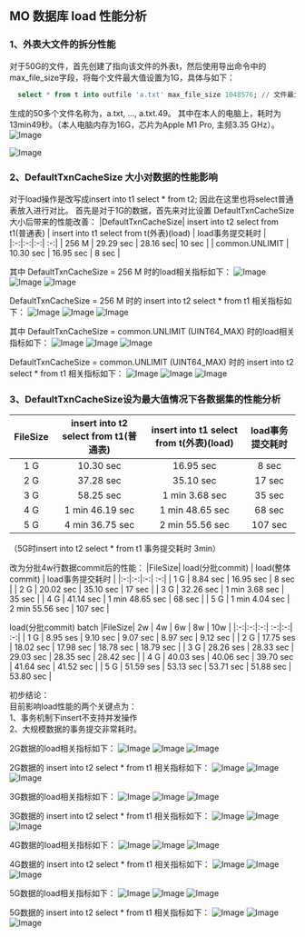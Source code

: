 ## MO 数据库 load 性能分析
### 1、外表大文件的拆分性能
对于50G的文件，首先创建了指向该文件的外表t，然后使用导出命令中的max_file_size字段，将每个文件最大值设置为1G，具体与如下：
```sql
  select * from t into outfile 'a.txt' max_file_size 1048576; // 文件最大值单位为KB
```
生成的50多个文件名称为，a.txt, ..., a.txt.49。 其中在本人的电脑上，耗时为13min49秒。（本人电脑内存为16G，芯片为Apple M1 Pro, 主频3.35 GHz）。
![Image](https://github.com/jianwan0214/docs/blob/main/design/performance/export.png)

![Image](https://github.com/jianwan0214/docs/blob/main/design/performance/file.png)

### 2、DefaultTxnCacheSize 大小对数据的性能影响
对于load操作是改写成insert into t1 select * from t2; 因此在这里也将select普通表放入进行对比。
首先是对于1G的数据，首先来对比设置 DefaultTxnCacheSize 大小后带来的性能改善：
|DefaultTxnCacheSize| insert into t2 select from t1(普通表) | insert into t1 select from t(外表)(load) | load事务提交耗时 |
|:-:|:-:|:-:| :-:|
| 256 M | 29.29 sec | 28.16 sec| 10 sec |
| common.UNLIMIT | 10.30 sec | 16.95 sec | 8 sec |

其中 DefaultTxnCacheSize = 256 M 时的load相关指标如下：
![Image](https://github.com/jianwan0214/docs/blob/main/design/performance/explain_load_1G.png)
![Image](https://github.com/jianwan0214/docs/blob/main/design/performance/load_mem.png)
![Image](https://github.com/jianwan0214/docs/blob/main/design/performance/load_mem_graph.png)

DefaultTxnCacheSize = 256 M 时的 insert into t2 select * from t1 相关指标如下：
![Image](https://github.com/jianwan0214/docs/blob/main/design/performance/explain_load_1G_fullMem.png)
![Image](https://github.com/jianwan0214/docs/blob/main/design/performance/insert_mem.png)
![Image](https://github.com/jianwan0214/docs/blob/main/design/performance/insert_mem_graph.png)


其中 DefaultTxnCacheSize = common.UNLIMIT (UINT64_MAX) 时的load相关指标如下：
![Image](https://github.com/jianwan0214/docs/blob/main/design/performance/explain_load_1G_fullMem.png)
![Image](https://github.com/jianwan0214/docs/blob/main/design/performance/load_mem_fullMem.png)
![Image](https://github.com/jianwan0214/docs/blob/main/design/performance/load_mem_graph_fullMem.png)

DefaultTxnCacheSize = common.UNLIMIT (UINT64_MAX) 时的 insert into t2 select * from t1 相关指标如下：
![Image](https://github.com/jianwan0214/docs/blob/main/design/performance/explain_insert_1G_fullMem.png)
![Image](https://github.com/jianwan0214/docs/blob/main/design/performance/insert_mem_fullMem.png)
![Image](https://github.com/jianwan0214/docs/blob/main/design/performance/insert_mem_graph_fullMem.png.png)

### 3、DefaultTxnCacheSize设为最大值情况下各数据集的性能分析
|FileSize| insert into t2 select from t1(普通表) | insert into t1 select from t(外表)(load) | load事务提交耗时 |
|:-:|:-:|:-:| :-:|
| 1 G | 10.30 sec | 16.95 sec | 8 sec |
| 2 G | 37.28 sec | 35.10 sec | 17 sec |
| 3 G | 58.25 sec | 1 min 3.68 sec | 35 sec |
| 4 G | 1 min 46.19 sec | 1 min 48.65 sec | 68 sec |
| 5 G | 4 min 36.75 sec | 2 min 55.56 sec | 107 sec |
（5G时insert into t2 select * from t1 事务提交耗时 3min）

改为分批4w行数据commit后的性能：
|FileSize| load(分批commit) | load(整体commit) | load事务提交耗时 |
|:-:|:-:|:-:| :-:|
| 1 G | 8.84 sec | 16.95 sec | 8 sec |
| 2 G | 20.02 sec | 35.10 sec | 17 sec |
| 3 G | 32.26 sec | 1 min 3.68 sec | 35 sec |
| 4 G | 41.14 sec | 1 min 48.65 sec | 68 sec |
| 5 G | 1 min 4.04 sec | 2 min 55.56 sec | 107 sec |

load(分批commit) batch
|FileSize| 2w | 4w | 6w | 8w | 10w |
|:-:|:-:|:-:| :-:|:-:| :-:|
| 1 G | 8.95 ses | 9.10 sec | 9.07 sec | 8.97 sec | 9.12 sec |
| 2 G | 17.75 ses | 18.02 sec | 17.98 sec | 18.78 sec | 18.79 sec |
| 3 G | 28.26 ses | 28.33 sec | 29.03 sec | 28.35 sec | 28.42 sec |
| 4 G | 40.03 ses | 40.06 sec | 39.70 sec | 41.64 sec | 41.52 sec |
| 5 G | 51.59 ses | 53.13 sec | 53.71 sec | 51.88 sec | 53.80 sec |


初步结论：  
目前影响load性能的两个关键点为：  
1、事务机制下insert不支持并发操作  
2、大规模数据的事务提交非常耗时。  

2G数据的load相关指标如下：
![Image](https://github.com/jianwan0214/docs/blob/main/design/performance/explain_load_2G.png)
![Image](https://github.com/jianwan0214/docs/blob/main/design/performance/load_mem_2G.png)
![Image](https://github.com/jianwan0214/docs/blob/main/design/performance/load_mem_graph_2G.png.png)

2G数据的 insert into t2 select * from t1 相关指标如下：
![Image](https://github.com/jianwan0214/docs/blob/main/design/performance/explain_insert_2G.png)
![Image](https://github.com/jianwan0214/docs/blob/main/design/performance/insert_mem_2G.png)
![Image](https://github.com/jianwan0214/docs/blob/main/design/performance/insert_mem_graph_2G.png)

3G数据的load相关指标如下：
![Image](https://github.com/jianwan0214/docs/blob/main/design/performance/explain_load_3G.png)
![Image](https://github.com/jianwan0214/docs/blob/main/design/performance/load_mem_3G.png)
![Image](https://github.com/jianwan0214/docs/blob/main/design/performance/load_mem_graph_3G.png)

3G数据的 insert into t2 select * from t1 相关指标如下：
![Image](https://github.com/jianwan0214/docs/blob/main/design/performance/explain_insert_3G.png)
![Image](https://github.com/jianwan0214/docs/blob/main/design/performance/insert_mem_3G.png)
![Image](https://github.com/jianwan0214/docs/blob/main/design/performance/insert_mem_graph_3G.png)

4G数据的load相关指标如下：
![Image](https://github.com/jianwan0214/docs/blob/main/design/performance/explain_load_4G.png)
![Image](https://github.com/jianwan0214/docs/blob/main/design/performance/load_mem_4G.png)
![Image](https://github.com/jianwan0214/docs/blob/main/design/performance/load_mem_graph_4G.png)

4G数据的 insert into t2 select * from t1 相关指标如下：
![Image](https://github.com/jianwan0214/docs/blob/main/design/performance/explain_insert_4G.png)
![Image](https://github.com/jianwan0214/docs/blob/main/design/performance/insert_mem_4G.png)
![Image](https://github.com/jianwan0214/docs/blob/main/design/performance/insert_mem_graph_4G.png)

5G数据的load相关指标如下：
![Image](https://github.com/jianwan0214/docs/blob/main/design/performance/explain_load_5G.png)
![Image](https://github.com/jianwan0214/docs/blob/main/design/performance/load_mem_5G.png)
![Image](https://github.com/jianwan0214/docs/blob/main/design/performance/load_mem_graph_5G.png)

5G数据的 insert into t2 select * from t1 相关指标如下：
![Image](https://github.com/jianwan0214/docs/blob/main/design/performance/explain_insert_5G.png)
![Image](https://github.com/jianwan0214/docs/blob/main/design/performance/insert_mem_5G.png)
![Image](https://github.com/jianwan0214/docs/blob/main/design/performance/insert_mem_graph_5G.png)
